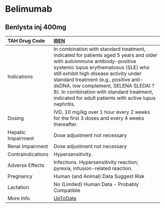 # Belimumab

## Benlysta inj 400mg

| TAH Drug Code      | [IBEN](https://www.tahsda.org.tw/drugs/hissearch.php?drug_code=IBEN)                                                                                                                                                                                                                                                                                                                          |
|:-------------------|:----------------------------------------------------------------------------------------------------------------------------------------------------------------------------------------------------------------------------------------------------------------------------------------------------------------------------------------------------------------------------------------------|
| Indications        | In combination with standard treatment, indicated for patients aged 5 years and older with autoimmune antibody-positive systemic lupus erythematosus (SLE) who still exhibit high disease activity under standard treatment (e.g., positive anti-dsDNA, low complement, SELENA SLEDAI ? 8). In combination with standard treatment, indicated for adult patients with active lupus nephritis. |
| Dosing             | IVD, 10 mg/kg over 1 hour every 2 weeks for the first 3 doses and every 4 weeks thereafter.                                                                                                                                                                                                                                                                                                   |
| Hepatic Impairment | Dose adjustment not necessary                                                                                                                                                                                                                                                                                                                                                                 |
| Renal Impairment   | Dose adjustment not necessary                                                                                                                                                                                                                                                                                                                                                                 |
| Contraindications  | Hypersensitivity.                                                                                                                                                                                                                                                                                                                                                                             |
| Adverse Effects    | Infections. Hypersensitivity reaction; pyrexia, infusion-related reaction.                                                                                                                                                                                                                                                                                                                    |
| Pregnancy          | Human (and Animal) Data Suggest Risk                                                                                                                                                                                                                                                                                                                                                          |
| Lactation          | No (Limited) Human Data - Probably Compatible                                                                                                                                                                                                                                                                                                                                                 |
| More Info          | [UpToDate](https://www.uptodate.com/contents/belimumab-drug-information)                                                                                                                                                                                                                                                                                                                      |

